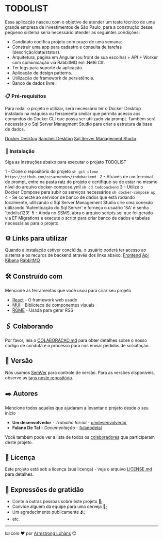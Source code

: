 # TODOLIST

Essa aplicação nasceu com o objetivo de atender um teste técnico de uma grande empresa de investimentos de São Paulo, para a construção desse pequeno sistema seria
necessário atender as seguintes condições:
- Candidato codifica projeto com prazo de uma semana:
- Construir uma app para cadastro e consulta de tarefas (descrição/data/status).
- Arquitetura, página em Angular (ou front de sua escolha) + API + Worker com comunicação via RabbitMQ em .Net6  C#.
- Ter logs para suporte da aplicação.
- Aplicação de design patterns.
- Utilização de framework de persistência.
- Banco de dados livre.

### 📋 Pré-requisitos

Para rodar o projeto e utilizar, será necessário ter o Docker Desktop instalado na máquina ou ferramenta similar que permita
acesso aos comandos do Docker CLI que possa ser utilizado via prompt. Também será necessário o Sql Server Managment Studio para criar a estrutura
da base de dados.

[Docker Desktop](https://www.docker.com/products/docker-desktop/)
[Rancher Desktop](https://rancherdesktop.io/)
[Sql Server Management Studio](https://learn.microsoft.com/pt-br/sql/ssms/download-sql-server-management-studio-ssms?view=sql-server-ver16)

### 🔧 Instalação

Siga as instruções abaixo para executar o projeto TODOLIST

1 - Clone o repositório do projeto ```sh git clone https://github.com/cesarmendes/todobackend ```
2 - Através de um terminal de prompt, entre na pasta raiz do projeto e certifique-se de estar no mesmo nível do arquivo docker-compose.yml ```sh cd todobackend```
3 - Utilize o Docker Compose para subir os serviços necessários ```sh docker-compose up```
4 - Se conecte ao servidor de banco de dados que está rodando localmente, utilizando o Sql Server Management Studio crie uma conexão utilizando 'Autenticação do Sql Server' e forneça o usuário 'SA' e senha 'todolist123!'
5 - Ainda no SSMS, abra o arquivo scripts.sql que foi gerado via EF Migrations e execute o script para criar banco de dados e tabelas necessárias para o projeto.  

## ⚙️ Links para utilizar

Quando a instalação estiver conclúida, o usuário poderá ter acesso ao sistema e os recuros de backend através dos links abaixo:
[Frontend](http://localhost:8080/)
[Api](http://localhost:5000/swagger/index.html)
[Kibana](http://localhost:5601/app/home#/)
[RabbitMQ](http://localhost:15672/)

## 🛠️ Construído com

Mencione as ferramentas que você usou para criar seu projeto

* [React](https://react.dev/) - O framework web usado
* [MUI](https://mui.com/) - Biblioteca de componentes visuais
* [ROME](https://rometools.github.io/rome/) - Usada para gerar RSS

## 🖇️ Colaborando

Por favor, leia o [COLABORACAO.md](https://gist.github.com/usuario/linkParaInfoSobreContribuicoes) para obter detalhes sobre o nosso código de conduta e o processo para nos enviar pedidos de solicitação.

## 📌 Versão

Nós usamos [SemVer](http://semver.org/) para controle de versão. Para as versões disponíveis, observe as [tags neste repositório](https://github.com/suas/tags/do/projeto). 

## ✒️ Autores

Mencione todos aqueles que ajudaram a levantar o projeto desde o seu início

* **Um desenvolvedor** - *Trabalho Inicial* - [umdesenvolvedor](https://github.com/linkParaPerfil)
* **Fulano De Tal** - *Documentação* - [fulanodetal](https://github.com/linkParaPerfil)

Você também pode ver a lista de todos os [colaboradores](https://github.com/usuario/projeto/colaboradores) que participaram deste projeto.

## 📄 Licença

Este projeto está sob a licença (sua licença) - veja o arquivo [LICENSE.md](https://github.com/usuario/projeto/licenca) para detalhes.

## 🎁 Expressões de gratidão

* Conte a outras pessoas sobre este projeto 📢;
* Convide alguém da equipe para uma cerveja 🍺;
* Um agradecimento publicamente 🫂;
* etc.


---
⌨️ com ❤️ por [Armstrong Lohãns](https://gist.github.com/lohhans) 😊
